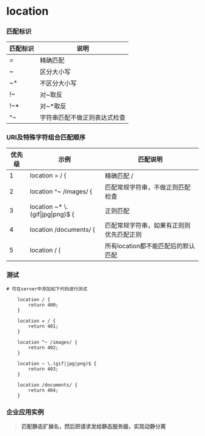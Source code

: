 # location

### 匹配标识

| 匹配标识  | 说明             |
| ----- | -------------- |
| =     | 精确匹配           |
| \~    | 区分大小写          |
| \~\*  | 不区分大小写         |
| !\~   | 对\~取反          |
| !\~\* | 对\~\*取反        |
| ^\~   | 字符串匹配不做正则表达式检查 |



### URI及特殊字符组合匹配顺序

| 优先级 | 示例                                  | 匹配说明                  |
| --- | ----------------------------------- | --------------------- |
| 1   | location  = / {                     | 精确匹配 /                |
| 2   | location ^\~ /images/ {             | 匹配常规字符串，不做正则匹配检查      |
| 3   | location \~\* \\.(gif\|jpg\|png)$ { | 正则匹配                  |
| 4   | location /documents/ {              | 匹配常规字符串，如果有正则则优先匹配正则  |
| 5   | location / {                        | 所有location都不能匹配后的默认匹配 |



### 测试

```
# 可在server中添加如下代码进行测试

    location / {
        return 400;
    }

    location = / {
        return 401;
    }

    location ^~ /images/ {
        return 402;
    }

    location ~ \.(gif|jpg|png)$ {
        return 403;
    }

    location /documents/ {
        return 404;
    }
```



### 企业应用实例

> **匹配静态扩展名，然后把请求发给静态服务器，实现动静分离**

